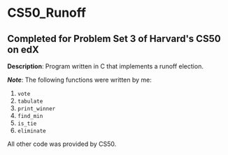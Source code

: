 # CS50_Runoff
## Completed for Problem Set 3 of Harvard's CS50 on edX

**Description**: Program written in C that implements a runoff election. 

***Note***: The following functions were written by me:
1. `vote`
2. `tabulate`
3. `print_winner`
4. `find_min`
5. `is_tie`
6. `eliminate`

All other code was provided by CS50.
